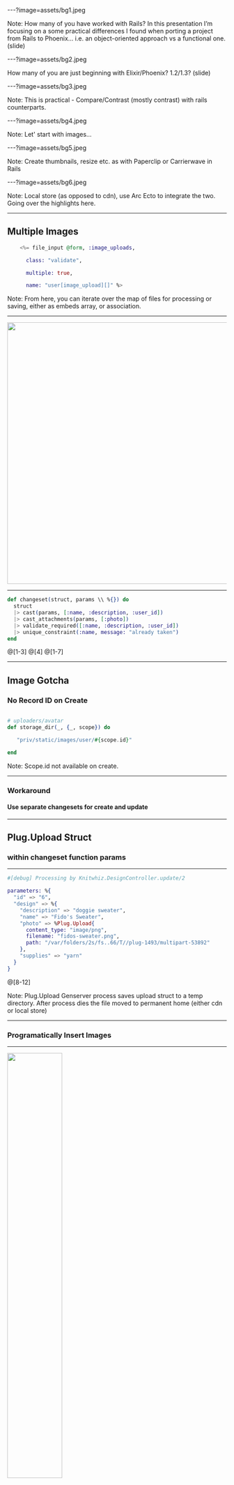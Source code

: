 ---?image=assets/bg1.jpeg

Note: How many of you have worked with Rails? In this presentation I’m focusing on a some practical differences I found when porting a project from Rails to Phoenix… i.e. an object-oriented approach vs a functional one. (slide)

---?image=assets/bg2.jpeg

How many of you are just beginning with Elixir/Phoenix?  1.2/1.3?  (slide)

---?image=assets/bg3.jpeg

Note: This is practical - Compare/Contrast (mostly contrast) with rails counterparts.


---?image=assets/bg4.jpeg

Note: Let' start with images...

---?image=assets/bg5.jpeg

Note: Create thumbnails, resize etc. as with Paperclip or Carrierwave in Rails

---?image=assets/bg6.jpeg

Note: Local store (as opposed to cdn), use Arc Ecto to integrate the two. Going over the highlights here.

---

## Multiple Images

```elixir
    <%= file_input @form, :image_uploads,

      class: "validate",

      multiple: true,

      name: "user[image_upload][]" %>
```

Note: From here, you can iterate over the map of files for processing or saving, either as embeds array, or association.


---

<img src="assets/fido-sweater.jpg" width="600px" />

---

```elixir
def changeset(struct, params \\ %{}) do
  struct
  |> cast(params, [:name, :description, :user_id])
  |> cast_attachments(params, [:photo])
  |> validate_required([:name, :description, :user_id])
  |> unique_constraint(:name, message: "already taken")
end
```

@[1-3]
@[4]
@[1-7]

---

## Image Gotcha

### No Record ID on Create

```elixir

# uploaders/avatar
def storage_dir(_, {_, scope}) do

   "priv/static/images/user/#{scope.id}"

end
```

Note: Scope.id not available on create.

---

### Workaround

#### Use separate changesets for create and update

---

## Plug.Upload Struct

### within changeset function params

---

```elixir
#[debug] Processing by Knitwhiz.DesignController.update/2

parameters: %{
  "id" => "6",
  "design" => %{
    "description" => "doggie sweater",
    "name" => "Fido's Sweater",
    "photo" => %Plug.Upload{
      content_type: "image/png",
      filename: "fidos-sweater.png",
      path: "/var/folders/2s/fs..66/T//plug-1493/multipart-53892"
    },
    "supplies" => "yarn"
  }
}
```

@[8-12]


Note: Plug.Upload  Genserver process saves upload struct to a temp directory. After process dies the file moved to permanent home (either cdn or local store)

---

### Programatically Insert Images

---

<img src="assets/small-dog-template.jpg" width="50%" height="50%" />

#### Clone Template
---

```elixir
  case Repo.insert(changeset) do

    {:ok, pattern} ->
      template = Repo.get!(
        Template, pattern_params["template_id"])

      path = "priv/static/images/templates/#{template.id}"

      PatternImage.store({path, pattern})

      pattern_img_param =
        %{pattern_image_url:
          "priv/static/images/patterns/#{pattern.id}"}
      |> update_pattern
  end
```

@[1-3]

@[4-5]

@[4-9]

@[1-15]

### Store After Create

Note: Explain Background - User form for other info -> onCreate, get image associated with parent

---

## Amazon S3

Note: templates are assets -> move user copies to s3

---

### With Arc

#### https://github.com/stavro/arc

---

### Or Without Arc (Elixir)

* :ex_aws & :ex_aws_s3 packages
* Create a Module
* Follow the README

#### https://github.com/ex-aws/ex_aws

Note: use mix task to move images onto s3 when ready...lead in to API

---

# B is for Backend

### Phoenix/Elixir API


Note: often no need to use binary data (rails... used binary data) but Arc supports it


---


```javascript
handleImageChange(e) {
  e.preventDefault();

  const reader = new FileReader();
  const file = e.target.files[0];

  reader.onloadend = () => {
    this.setState({
      imagePreviewUrl: reader.result
    });
    this.setState({ design: { photo: file } });
  }

  reader.readAsDataURL(file)
}

handlePhotoUpdate() {
  this.props.setDesignField('photo', this.state.design.photo);
  this.props.submitPhotoUpdate(this.props.designId);
}
```

@[1-5]

@[7-12]

@[16-19]

@[1-19]

### React Form Component

---

```javascript
export const updatePhoto = (id) => (
  (dispatch, getState) => {
    const { formData } = getState().designs;
    let form_data = new FormData();

    Object.keys(formData).forEach((key) => {
      if (formData[key] instanceof File) {
        form_data.append(`design[${key}]`, formData[key], formData[key].name);
      } else {
        form_data.append(`design[${key}]`, formData[key]);
      }
    });

    httpPostForm(`/api/v1/designs/${id}`, form_data)
    .then((resp) => {
```

@[3]

@[4]

@[6-12]

@[14]

### Update Action

Note: Redux
---

### Endpoint Receives Image Data from a Client Application

---

### FormData objects must be sent in a POST request

#### update router.ex

* resources "/designs", DesignController, except: [:new, :edit]
* post "/designs/:id", DesignController, :update


Note: FormData objects require a POST request

---

# C is for Copy

---

<img src="assets/small-dog-template.jpg" width="50%" height="50%" />

### Copy inside a Mix Task

#### Using File Module

Note: suppose admin, not using Arc, etc. & want to copy a template to further manipulate.

---

#### Elixir

```elixir
cp(source, destination, callback \\ fn _, _ -> true end)
# => {:ok} OR {:error, :reason}
```
#### OR Erlang

```elixir

copy(source, destination, bytes_count \\ :infinity)
# => {:ok, :bytes_copied} OR {:error, :reason}
```
Note:  copy without using Arc Storage, or copy from S3 for example...

---

<img src="assets/small-dog.jpg" width="50%" height="50%" />

### User manipulation of SVG file

---

```xml
<svg width="640" height="480" xmlns="http://www.w3.org/2000/svg" xmlns:svg="http://www.w3.org/2000/svg">
 <g>
  <title>Layer 1</title>
  <path
    id="svg_6"
    stroke="#5656ff"
    d="m159.408943,208.251741c31.05263,-13 64.10526,-35
      87.15789,-60c62.94737,4.66667 128.89473,
      -9.66667 188.8421,14c59.94737,23.66667 19.62907,
      84 -49.55639,116l-96.74435,27c-90.45113,
      1.33333 -110.41354,-52.33333 -129.69925,-97z"
    stroke-linecap="null"
    stroke-linejoin="null"
    stroke-dasharray="null"
    stroke-width="5"
    fill="#ff56ff" />
 </g>
</svg>

```

#### Dog Sweater Template SVG

---

<img src="assets/big-dog-1.jpg" width="50%" height="50%" />

### Using D3 or similar library

---
<img src="assets/big-dog-2.jpg" width="50%" height="50%" />

### Save the Transformed File...

---

#### Using Nokogiri with Rails

```ruby
# AJAX POST -> updates svg path with Nokogiri

  def update_path
    if params[:id] && params[:svg_d_attr]
      @pattern = Pattern.find(params[:id].to_i)

      file_path = "#{Rails.root}/public/#{@pattern.image_url}"

      doc = Nokogiri::XML(File.read file_path)

      doc.css("path").first["d"] = params[:svg_d_attr]

      File.open(file_path,'w') {|f| doc.write_xml_to f}
    end
  end
```

@[7]

@[9-11]

@[13]

@[1-14]

Note:  get the file path, then set the css then write to the file

---
### Using Floki with Phoenix

```elixir

  # get file then

  svg
  |> Floki.attr("path", "d", fn_ ->  params["svg_d_attr"]) end)

```

#### args: (tree, element, selector, mutation function)

Note: Changes the attribute values of the elements matched by `selector` with the function `mutation` and returns the whole element tree

---

## The Pipe Operator

---
<img src="assets/pipe.jpg" width="75%" />

---

### Ruby or Javascript

#### Conditionals

---

```Ruby
def complete_purchase(purchase, is_birthday, coupon)
  if !nil?(coupon)
    apply_discount(purchase, coupon)
  elsif is_birthday
    if purchase > 2000
      send_big_treat
    else
      send_little_treat
    end
  else
    say_thank_you
  end
end
```
@[1-3]

@[4-9]

@[2, 4, 10-12]

---

### Elixir

#### Guard clauses

---

```elixir
def complete_purchase(purchase, is_birthday, coupon) when is_nil(coupon) do
  case is_birthday do
    true -> send_treat(purchase)
    _ -> say_thank_you
  end
end
def complete_purchase(purchase, is_birthday, coupon) do
  apply_discount(purchase, coupon)
end

defp send_treat(purchase) when purchase > 20, do: send_big_treat
defp send_treat(purchase), do: send_little_treat

```
@[1, 6]

@[1-6]

@[2-5, 7-9]

@[11-12]

Note: one way of writing with elixir

---

#### Refactor with Pipe operator

```elixir
def complete_purchase(purchase, is_birthday, coupon) do
  apply_coupon(coupon)
  |> check_birthday(is_birthday)
  |> send_treat(purchase)
end

defp apply_coupon(coupon) when is_nil(coupon), do: {:continue, "no coupon"}
defp apply_coupon(coupon) do
  calculate_discount
  # => {:stop, "discount applied"} OR {:stop, "error occurred"}
end

defp check_birthday({:stop, reason}, is_birthday), do: {:stop, reason}
defp check_birthday({:continue, reason}, is_birthday) when !is_birthday do
  say_thank_you
  {:stop, "no birthday"}
end
defp check_birthday({:continue, reason}, is_birthday) do
  {:continue, "has birthday"}
end

defp send_treat({:stop, reason}, purchase), do: {:stop, reason}
defp send_treat({:continue, reason}, purchase) when purchase > 2000, do: send_big_treat
defp send_treat({:continue, reason}, purchase), do: send_little_treat
defp send_treat(_, _), do: {:error, "Hmmmm....."}
```

@[1-5]

@[7-11]

@[13-20]

@[21-25]

Note: Another use for pipes next

---

#### Using Pipes with

### Ecto Multi

```elixir
  def manage_stripe_charge(user, design_id, design_name, token, amount) do
    Multi.new
    |> Multi.run(:retrieve_customer, &retrieve_customer(&1, user.stripe_id, token))
    |> Multi.run(:update_user, &update_user(&1.retrieve_customer, user))
    |> Multi.run(:stripe_charge, &stripe_charge(&1.retrieve_customer, amount))
    |> Multi.run(:insert_project, &insert_order(&1.stripe_charge, user.id, design_id))
    |> Multi.run(:insert_charge, &insert_charge(&1.insert_order))
    |> Multi.run(:send_dog_treat, &send_dog_treat(user))
  end

  defp retrieve_customer(val, customer_id, token) when is_nil(customer_id) do
    register_customer(val, token["email"], token["id"])
  end
  defp retrieve_customer(_, customer_id, _) do
    Stripe.Customer.retrieve(customer_id)
  end
  # ...

```

@[1-3, 11-16]

@[1-16]

Note: Ecto.Multi is a data structure for grouping multiple Repo operations. functions include "insert", "update" & delete in addition to 'run'.  Changesets checked for these.  This is very useful when an operation depends on the value of a previous operation. For this reason, the function given as callback to run/3 and run/5 will receive all changes performed by the multi so far as a map in the first argument.  The function given to run must return {:ok, value} or {:error, value} as its result.

---

### Call the function

```elixir
    charge = Repo.transaction(
      PaymentService.manage_stripe_charge(
        user, design_id, design_name, token, retail)
    )
```

---

### Returns

<p> {:ok, %{return_values}}
  <br />
  OR
  <br />
  {:error, failed_operation, failed_value, changes_so_far}
</p>

Note:  The multi map is an accumulator ... which brings us to our last topic:  Recursion

---
## Recursion

---

```elixir
  defp check_treats(treats_array) do
    _check_treats(treats_array, %{total_count: 0, types: [])
  end

  defp _check_treats([], info_map), do: info_map
  defp _check_treats([head | tail], info_map) do
    treat_info = get_treat_info(head)

    _check_treats(tail,
      %{total_count: treat_info.count + info_map.total_count,
        types: [treat_info | info_map.types]
      })
  end

  defp get_treat_info(treat) do
    %{count: treat.count, name: treat.name}
  end
```

@[1-3]

@[5]

@[6-13]

@[1-17]

Note: Linked List data structure, in place of iteration over while loops in Ruby.

---

<img src="assets/dog-sign-thanks.jpg" width="75%" />

---

## Links

---

#### Floki

##### https://github.com/philss/floki


#### Ecto.Multi

##### https://hexdocs.pm/ecto/Ecto.Multi.html

---

#### Stripity Stripe

##### https://hexdocs.pm/stripity_stripe/2.0.0-alpha.10


#### Ticket to Fly

##### https://gitpitch.com/cathyzoller/ticket_to_fly

---

## Acknowledgements


#### https://www.freepik.com/free-photos-vectors/dog

#### http://moderndogmagazine.com/articles/dog-sweaters-so-cute-youll-want-wear-them/91180
